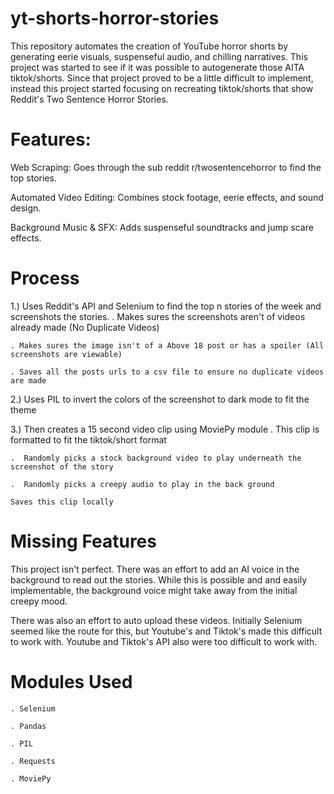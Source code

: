 # yt-shorts-horror-stories

This repository automates the creation of YouTube horror shorts by generating eerie visuals, suspenseful audio, and chilling narratives.
This project was started to see if it was possible to autogenerate those AITA tiktok/shorts. Since that project proved to be a little difficult to implement,
instead this project started focusing on recreating tiktok/shorts that show Reddit's Two Sentence Horror Stories.

# Features:
Web Scraping: Goes through the sub reddit r/twosentencehorror to find the top stories.

Automated Video Editing: Combines stock footage, eerie effects, and sound design.

Background Music & SFX: Adds suspenseful soundtracks and jump scare effects.

# Process
1.) Uses Reddit's API and Selenium to find the top n stories of the week and screenshots the stories.
    . Makes sures the screenshots aren't of videos already made (No Duplicate Videos)
    
    . Makes sures the image isn't of a Above 18 post or has a spoiler (All screenshots are viewable)
    
    . Saves all the posts urls to a csv file to ensure no duplicate videos are made
    
2.) Uses PIL to invert the colors of the screenshot to dark mode to fit the theme

3.) Then creates a 15 second video clip using MoviePy module 
    .  This clip is formatted to fit the tiktok/short format
    
    .  Randomly picks a stock background video to play underneath the screenshot of the story
    
    .  Randomly picks a creepy audio to play in the back ground
    
    Saves this clip locally


# Missing Features
  This project isn't perfect. There was an effort to add an AI voice in the background to read out the stories. 
  While this is possible and and easily implementable, the background voice might take away from the initial creepy mood.

  There was also an effort to auto upload these videos. Initially Selenium seemed like the route for this, but Youtube's and Tiktok's made this 
  difficult to work with.
  Youtube and Tiktok's API also were too difficult to work with.

# Modules Used
    . Selenium
    
    . Pandas
    
    . PIL
    
    . Requests
    
    . MoviePy
